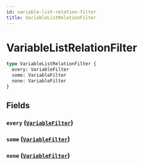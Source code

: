 ```yaml
---
id: variable-list-relation-filter
title: VariableListRelationFilter
---
```


 # VariableListRelationFilter





```graphql
type VariableListRelationFilter {
  every: VariableFilter
  some: VariableFilter
  none: VariableFilter
}
```


## Fields

### `every` ([`VariableFilter`](/inputs/variable-filter))




### `some` ([`VariableFilter`](/inputs/variable-filter))




### `none` ([`VariableFilter`](/inputs/variable-filter))






